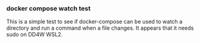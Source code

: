 ### docker compose watch test

This is a simple test to see if docker-compose can be used to watch a directory and run a command when a file changes.
It appears that it needs sudo on DD4W WSL2.
